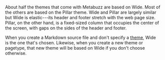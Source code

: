 
About half the themes that come with Metabuzz are based on Wide. Most of the others are based on the Pillar theme. Wide and Pillar are largely similar but Wide is elastic---its header and footer stretch with the web page size. Pillar, on the other hand, is a fixed-sized column that occupies the center of the screen, with gaps on the sides of the header and footer.

When you create a Markdown source file and don't specify a [theme](themes.html#frontmatter), Wide is the one that's chosen. Likewise, when you create a new theme or pagetype, that new theme will be based on Wide if you don't choose otherwise.


